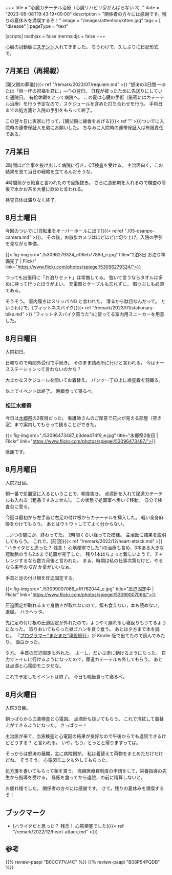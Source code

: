 +++
title = "心臓カテーテル治療（心臓リハビリ＠がんばらない 3）"
date =  "2023-08-08T19:43:19+09:00"
description = "関係者の方々には感謝です。残りの夏休みを満喫するぞ！"
image = "/images/attention/kitten.jpg"
tags = [ "disease" ]
pageType = "text"

[scripts]
  mathjax = false
  mermaidjs = false
+++

心臓の冠動脈に[ステント](https://www.jhf.or.jp/publish/bunko/23.html "耳寄りな心臓の話（第23話）『 冠動脈壁を支えるステント』｜はあと文庫｜心日本心臓財団刊行物｜公益財団法人 日本心臓財団")入れてきました。
ちうわけで，久しぶりに日記形式で。

## 7月某日（再掲載）

[親父殿の葬儀]({{< ref "/remark/2023/07/requiem.md" >}} "怒涛の3日間 —または「目一杯の祝福を君に」—")の翌日。
日程が被ったために先送りにしていた通院日。
有給休暇をとって病院へ。
この夏は心臓の手術（厳密にはカテーテル治療）を行う予定なので，スケジュールを含めた打ち合わせを行う。
手術日までの処方箋と入院の手引をもらって終了。

この翌々日に実家に行って，[親父殿に線香をあげる]({{< ref "" >}})ついでに入院時の連帯保証人を弟にお願いした。
ちなみに入院時の連帯保証人は有限責任である。

## 7月某日

2時間ほど仕事を抜け出して病院に行き，CT検査を受ける。
主治医曰く，この結果を見て当日の戦略を立てるんだそうな。

4時間前から絶食と言われたので昼飯抜き。
さらに造影剤を入れるので検査の前後で水かお茶を大量に飲めと言われる。

検査自体は滞りなく終了。

## 8月土曜日

今回のついでに[自転車をオーバーホールに出す]({{< relref "./05-osanpo-camera.md" >}})。
その後，お散歩カメラはほどほどに切り上げ，入院の手引を見ながら準備。

{{< fig-img src="./53096279324_e06eb7789d_e.jpg" title="2泊3日 お泊り準備完了 | Flickr" link="https://www.flickr.com/photos/spiegel/53096279324/">}}

つっても出張用に「お泊りセット」は常備してる。
強いて言うならタオルは多めに持って行ったほうがよい。
充電器とケーブルも忘れずに。
暇つぶしも必須である。

そうそう。
室内履きはスリッパ NG と言われた。
滑るから駄目なんだって。
というわけで，[フィットネスバイク]({{< ref "/remark/2023/01/stationary-bike.md" >}} "フィットネスバイク買うた")に使ってる室内用スニーカーを用意した。

## 8月日曜日

入院初日。

日曜なので時間外受付で手続き。
そのまま詰め所に行けと言われる。
今はナースステーションって言わないのかな？

大まかなスケジュールを聞いてお着替え。
パンツ一丁の上に検査着を羽織る。

以上でイベントは終了。
晩飯食って寝るべ。

### 松江水郷祭

今日は[水郷祭](https://www.suigosai.com/ "2023松江水郷祭")の2夜目だった。
看護師さんのご厚意で花火が見える部屋（空き室）まで案内してもらって観ることができた。

{{< fig-img src="./53096473487_b3dea474f9_e.jpg" title="水郷祭2夜目 | Flickr" link="https://www.flickr.com/photos/spiegel/53096473487/">}}

感謝です。

## 8月月曜日

入院2日目。

朝一番で処置室に入るということで，朝食抜き。
点滴針を入れて尿道カテーテルも入れる（粗品ですみません）。
この状態で処置室へ歩いて移動。
自分で検査台に登る。

今回は最初から左手首と右足の付け根からカテーテルを挿入した。
軽い全身麻酔をかけてもらう。
あとはウトウトしててよく分からない。

...いつの間にか，終わってた。
2時間くらい経ってた模様。
主治医に結果を説明してもらう。
これで，[前回]({{< ref "/remark/2022/12/heart-attack.md" >}} "ハライタだと思った？ 残念！ 心筋梗塞でした")の治療も含め，3本ある大きな冠動脈のうち2本まで処置が完了した。
残り1本はちょっと難しいようで，チャレンジするなら数カ月後と言われた。
まぁ，時期は私の仕事次第だけど，やるなら来年の GW か夏がいいなぁ。

手首と足の付け根を圧迫固定する。

{{< fig-img src="./53099007066_afff782044_e.jpg" title="圧迫固定中 | Flickr" link="https://www.flickr.com/photos/spiegel/53099007066/">}}

圧迫固定が取れるまで身動きが取れないので，飯も食えない，本も読めない。
退屈。
ハラヘッタ。

先に足の付け根の圧迫固定が外れたので，ようやく座れるし寝返りもうてるようになった。
取りおいてもらった昼ゴハンを貪り食う。
あとは夕方まで本を読む。
『[プログラマー"まだまだ"現役続行](https://www.amazon.co.jp/dp/B0CCY7VJ4C?tag=baldandersinf-22&linkCode=ogi&th=1&psc=1)』が Kindle 版で出てたので読んでみたり。
面白かった。

夕方。
手首の圧迫固定も外れた。
よーし，だいぶ楽に動けるようになった。
自力でトイレに行けるようになったので，尿道カテーテルも外してもらう。
あとは点滴と心電図モニタだな。

これで予定したイベントは終了。
今日も晩飯食って寝るべ。

## 8月火曜日

入院3日目。

朝っぱらから血液検査と心電図。
点滴針も抜いてもらう。
これで清拭して着替えができるようになった。
さっぱりー！

主治医が来て，血液検査と心電図の結果が良好なので午後からでも退院できるけどどうする？ と言われる。
いや，もう，とっとと帰りますってば。

そっからは怒涛の展開，主に病院側が。
私は着替えて荷物をまとめただけだけどね。
そうそう。
心電図モニタも外してもらった。

処方箋を書いてもらって薬を貰う。
高額医療費制度の申請をして，栄養指導の先生から指導を受ける。
昼飯を食ってから退院，の前に精算しないと。

お疲れ様でした。
関係者の方々には感謝です。
さて，残りの夏休みを満喫するぞ！

## ブックマーク

- [ハライタだと思った？ 残念！ 心筋梗塞でした]({{< ref "/remark/2022/12/heart-attack.md" >}})

## 参考

{{% review-paapi "B0CCY7VJ4C" %}} <!-- プログラマー"まだまだ"現役続行 -->
{{% review-paapi "B08P54PQDB" %}} <!-- メッセンジャーバッグ -->
